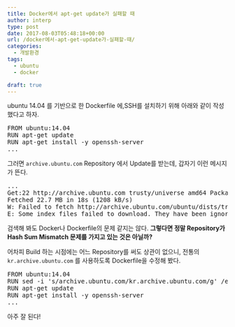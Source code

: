 ```yaml
---
title: Docker에서 apt-get update가 실패할 때
author: interp
type: post
date: 2017-08-03T05:48:18+00:00
url: /docker에서-apt-get-update가-실패할-때/
categories:
  - 개발환경
tags:
  - ubuntu
  - docker

draft: true
---
```

ubuntu 14.04 를 기반으로 한 Dockerfile 에,SSH를 설치하기 위해 아래와 같이 작성했다고 하자.

<pre class="brush: plain; title: ; notranslate" title="">FROM ubuntu:14.04
RUN apt-get update
RUN apt-get install -y openssh-server
...
</pre>

그러면 `archive.ubuntu.com` Repository 에서 Update를 받는데, 갑자기 이런 메시지가 뜬다.

<pre class="brush: plain; title: ; notranslate" title="">...
Get:22 http://archive.ubuntu.com trusty/universe amd64 Packages [7589 kB]
Fetched 22.7 MB in 18s (1208 kB/s)
W: Failed to fetch http://archive.ubuntu.com/ubuntu/dists/trusty-updates/universe/binary-amd64/Packages Hash Sum mismatch
E: Some index files failed to download. They have been ignored, or old ones used instead.
</pre>

검색해 봐도 Docker나 Dockerfile의 문제 같지는 않다. **그렇다면 정말 Repository가 Hash Sum Mismatch 문제를 가지고 있는 것은 아닐까?**

어차피 Build 하는 시점에는 어느 Repository를 써도 상관이 없으니, 전통의 `kr.archive.ubuntu.com` 를 사용하도록 Dockerfile을 수정해 봤다.

<pre class="brush: plain; title: ; notranslate" title="">FROM ubuntu:14.04
RUN sed -i 's/archive.ubuntu.com/kr.archive.ubuntu.com/g' /etc/apt/sources.list
RUN apt-get update
RUN apt-get install -y openssh-server
...
</pre>

아주 잘 된다!
